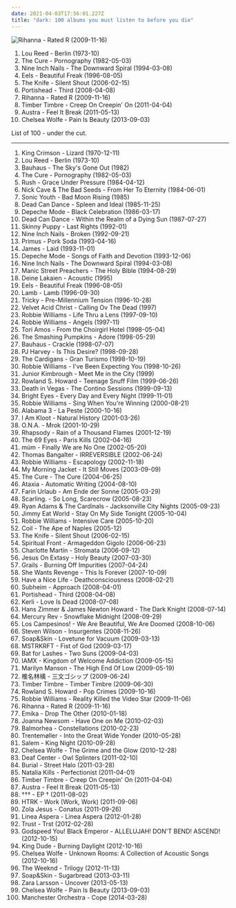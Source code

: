 ```yaml
---
date: 2021-04-03T17:56:01.227Z
title: "dark: 100 albums you must listen to before you die"
---
```

![Rihanna - Rated R (2009-11-16)](http://coverartarchive.org/release/27ea1a49-0929-4825-ad25-37ddbfc84932/11237324435-500.jpg "Rihanna - Rated R (2009-11-16)")
<ol class="albums">
<li data-cover="http://coverartarchive.org/release/1bbac75e-ce53-4508-9096-54415e9a1177/4584669129-500.jpg" data-tags="70s, 1973" role="button">Lou Reed - Berlin (1973-10)</li>
<li data-cover="http://coverartarchive.org/release/b0d6d8ad-02d7-3f08-9128-47c734c2c446/7947353809-500.jpg" data-tags="post-punk, gothic rock" role="button">The Cure - Pornography (1982-05-03)</li>
<li data-cover="http://coverartarchive.org/release/ab64976f-52a8-44e7-9aa3-d6703604bc2f/7159970718-500.jpg" data-tags="industrial, industrial rock" role="button">Nine Inch Nails - The Downward Spiral (1994-03-08)</li>
<li data-cover="http://coverartarchive.org/release/31c452b7-6fc4-39eb-9a0c-1f349328c745/11388472171-500.jpg" data-tags="1996, alternative, rock, alternative rock, indie rock, 90s" role="button">Eels - Beautiful Freak (1996-08-05)</li>
<li data-cover="https://img.discogs.com/2ZLdfJiam29oAkj3sQKWB2CW-C0=/fit-in/600x913/filters:strip_icc():format(jpeg):mode_rgb():quality(90)/discogs-images/R-834020-1355477107-9091.jpeg.jpg" data-tags="electronic" role="button">The Knife - Silent Shout (2006-02-15)</li>
<li data-cover="https://img.discogs.com/RthahH2HJj5B-I64sqBPuC6O_Q8=/fit-in/600x570/filters:strip_icc():format(jpeg):mode_rgb():quality(90)/discogs-images/R-12906768-1544273238-7314.jpeg.jpg" data-tags="trip-hop" role="button">Portishead - Third (2008-04-08)</li>
<li data-cover="http://coverartarchive.org/release/27ea1a49-0929-4825-ad25-37ddbfc84932/11237324435-500.jpg" data-tags="pop, rihanna" role="button">Rihanna - Rated R (2009-11-16)</li>
<li data-cover="https://img.discogs.com/xRbUsGDMGuxfDu0TWkcy2s4B0U0=/fit-in/600x600/filters:strip_icc():format(jpeg):mode_rgb():quality(90)/discogs-images/R-2821863-1400635729-2592.jpeg.jpg" data-tags="indie pop, dark, night, gentle, merkliste" role="button">Timber Timbre - Creep On Creepin' On (2011-04-04)</li>
<li data-cover="http://coverartarchive.org/release/5e8aec59-129c-4cb4-b894-5e59edb5c4ca/4261741516-500.jpg" data-tags="indie electronic, new wave, alternative, synthpop" role="button">Austra - Feel It Break (2011-05-13)</li>
<li data-cover="https://img.discogs.com/JExQH_7X_2u7hqvAWCXMm1KALwc=/fit-in/591x600/filters:strip_icc():format(jpeg):mode_rgb():quality(90)/discogs-images/R-4941671-1380457797-4882.jpeg.jpg" data-tags="gothic rock, hipster, not experimental, pop, female vocalists, emo, japanese, anime, j-pop, visual kei, not gothic, emocore, meme, satanic pop, amatue, jpop, comedy, anison, dark, symphonic metal, achingly intelligent, not music, manowar, weeaboo, folklore intellectuel, hino, not darkwave, poptron, very intelligent lyrics, gothic metal, humour, misogyny, seiyuu" role="button">Chelsea Wolfe - Pain Is Beauty (2013-09-03)</li>
</ol>
List of 100 - under the cut.
<!-- more -->

_________________

<ol class="albums">
<li data-cover="https://via.placeholder.com/450" data-tags="progressive rock" role="button">
King Crimson - Lizard (1970-12-11)
</li>
<li data-cover="http://coverartarchive.org/release/1bbac75e-ce53-4508-9096-54415e9a1177/4584669129-500.jpg" data-tags="70s, 1973" role="button">
Lou Reed - Berlin (1973-10)
</li>
<li data-cover="http://coverartarchive.org/release/7981f14a-1bb5-3a36-99ce-a1377a17095b/26259040094-500.jpg" data-tags="post-punk, gothic rock" role="button">
Bauhaus - The Sky's Gone Out (1982)
</li>
<li data-cover="http://coverartarchive.org/release/b0d6d8ad-02d7-3f08-9128-47c734c2c446/7947353809-500.jpg" data-tags="post-punk, gothic rock" role="button">
The Cure - Pornography (1982-05-03)
</li>
<li data-cover="https://via.placeholder.com/450" data-tags="progressive rock" role="button">
Rush - Grace Under Pressure (1984-04-12)
</li>
<li data-cover="https://img.discogs.com/Jck7nDrfimnCABZSxTaissy8D8U=/fit-in/298x300/filters:strip_icc():format(jpeg):mode_rgb():quality(90)/discogs-images/R-1027072-1185612740.jpeg.jpg" data-tags="80s, post-punk, mute records" role="button">
Nick Cave & The Bad Seeds - From Her To Eternity (1984-06-01)
</li>
<li data-cover="https://img.discogs.com/4PUtskN1JRbmzV5YN6HHoYpZGGg=/fit-in/600x587/filters:strip_icc():format(jpeg):mode_rgb():quality(90)/discogs-images/R-1514264-1494874952-3649.jpeg.jpg" data-tags="80s, no wave, experimental" role="button">
Sonic Youth - Bad Moon Rising (1985)
</li>
<li data-cover="http://coverartarchive.org/release/853ee016-b10d-3118-86ed-d9c3b797eebc/15258704059-500.jpg" data-tags="darkwave" role="button">
Dead Can Dance - Spleen and Ideal (1985-11-25)
</li>
<li data-cover="https://img.discogs.com/k-lY7gev3mso8XIlXXCEZfUftec=/fit-in/231x450/filters:strip_icc():format(jpeg):mode_rgb():quality(90)/discogs-images/R-425608-1273860225.jpeg.jpg" data-tags="synthpop, 80s, new wave" role="button">
Depeche Mode - Black Celebration (1986-03-17)
</li>
<li data-cover="http://coverartarchive.org/release/97e4343f-6e05-31b6-aaf4-6dba23520be4/26314567877-500.jpg" data-tags="darkwave, ethereal, gothic" role="button">
Dead Can Dance - Within the Realm of a Dying Sun (1987-07-27)
</li>
<li data-cover="http://coverartarchive.org/release/78491919-c124-486b-a705-d3ab323251a5/28315812844-500.jpg" data-tags="industrial, electro-industrial" role="button">
Skinny Puppy - Last Rights (1992-01)
</li>
<li data-cover="http://coverartarchive.org/release/db8289f4-3602-31f6-a59b-3f57a7393908/1154285194-500.jpg" data-tags="industrial, industrial rock, industrial metal" role="button">
Nine Inch Nails - Broken (1992-09-21)
</li>
<li data-cover="http://coverartarchive.org/release/8e0b296b-9ba7-4781-b151-c6eb0d17b85d/19621358532-500.jpg" data-tags="alternative metal, alternative rock, funk metal" role="button">
Primus - Pork Soda (1993-04-16)
</li>
<li data-cover="https://img.discogs.com/s2Vuq3g-OducyVw_MddrXjsN0Dw=/fit-in/600x513/filters:strip_icc():format(jpeg):mode_rgb():quality(90)/discogs-images/R-1592275-1271786532.jpeg.jpg" data-tags="britpop" role="button">
James - Laid (1993-11-01)
</li>
<li data-cover="https://img.discogs.com/k-lY7gev3mso8XIlXXCEZfUftec=/fit-in/231x450/filters:strip_icc():format(jpeg):mode_rgb():quality(90)/discogs-images/R-425608-1273860225.jpeg.jpg" data-tags="electronic" role="button">
Depeche Mode - Songs of Faith and Devotion (1993-12-06)
</li>
<li data-cover="http://coverartarchive.org/release/ab64976f-52a8-44e7-9aa3-d6703604bc2f/7159970718-500.jpg" data-tags="industrial, industrial rock" role="button">
Nine Inch Nails - The Downward Spiral (1994-03-08)
</li>
<li data-cover="https://img.discogs.com/jK3SEYWaNzf-_r3x0mNfsgg8htc=/fit-in/600x587/filters:strip_icc():format(jpeg):mode_rgb():quality(90)/discogs-images/R-1244992-1509351207-8639.jpeg.jpg" data-tags="90s, rock" role="button">
Manic Street Preachers - The Holy Bible (1994-08-29)
</li>
<li data-cover="http://coverartarchive.org/release/64bcdda1-f6f4-4d8e-877d-5c2253297462/2106453048-500.jpg" data-tags="electronic, dark, acoustic, gothic, psychedelic, live, infinite loop, schwarz, alexander veljanov, kuscheldunkel, dunkelbunnt, chrom records, d lakalen" role="button">
Deine Lakaien - Acoustic (1995)
</li>
<li data-cover="http://coverartarchive.org/release/31c452b7-6fc4-39eb-9a0c-1f349328c745/11388472171-500.jpg" data-tags="1996, alternative, rock, alternative rock, indie rock, 90s" role="button">
Eels - Beautiful Freak (1996-08-05)
</li>
<li data-cover="http://coverartarchive.org/release/4172b52f-6e74-4182-a101-7eac30f3bf55/2542250052-500.jpg" data-tags="trip-hop" role="button">
Lamb - Lamb (1996-09-30)
</li>
<li data-cover="http://coverartarchive.org/release/4b994ee5-38c4-4fab-bc77-83fd172a3807/4890594100-500.jpg" data-tags="trip-hop, downtempo" role="button">
Tricky - Pre-Millennium Tension (1996-10-28)
</li>
<li data-cover="https://img.discogs.com/-W5QN7_eVpe2JjMA_yNrTRvKHJs=/fit-in/600x602/filters:strip_icc():format(jpeg):mode_rgb():quality(90)/discogs-images/R-483031-1529428927-4680.jpeg.jpg" data-tags="goth, dark, industrial, electro-industrial" role="button">
Velvet Acid Christ - Calling Ov The Dead (1997)
</li>
<li data-cover="https://img.discogs.com/hRjEZRqC3Bh2WWbOs2VQ5ZFoyoc=/fit-in/500x438/filters:strip_icc():format(jpeg):mode_rgb():quality(90)/discogs-images/R-2997199-1579238129-6188.jpeg.jpg" data-tags="pop, rock, britpop, british" role="button">
Robbie Williams - Life Thru a Lens (1997-09-10)
</li>
<li data-cover="https://img.discogs.com/OvPu5nWsA_XD7zeGP6WGdhK0FHA=/fit-in/600x625/filters:strip_icc():format(jpeg):mode_rgb():quality(90)/discogs-images/R-2404540-1578898843-1716.jpeg.jpg" data-tags="alternative, robbie williams, indie, rock, british" role="button">
Robbie Williams - Angels (1997-11)
</li>
<li data-cover="http://coverartarchive.org/release/2996ae5b-d50c-4278-bf43-9205d1d5f6b0/25001847121-500.jpg" data-tags="alternative, female vocalists, 90s" role="button">
Tori Amos - From the Choirgirl Hotel (1998-05-04)
</li>
<li data-cover="http://coverartarchive.org/release/dcae11f6-16e0-4efc-9b14-9a6497ca6150/8920454022-500.jpg" data-tags="alternative, 90s" role="button">
The Smashing Pumpkins - Adore (1998-05-29)
</li>
<li data-cover="https://img.discogs.com/poVRLtllDGFDnI4OBEX6WGO99vI=/fit-in/450x437/filters:strip_icc():format(jpeg):mode_rgb():quality(90)/discogs-images/R-1537761-1324245876.jpeg.jpg" data-tags="post-punk" role="button">
Bauhaus - Crackle (1998-07-07)
</li>
<li data-cover="http://coverartarchive.org/release/91b161bf-275e-3b8f-9fab-643e9d7ab152/14179447399-500.jpg" data-tags="alternative, female vocalists" role="button">
PJ Harvey - Is This Desire? (1998-09-28)
</li>
<li data-cover="http://coverartarchive.org/release/70f5e652-0a10-37ca-8d1d-1610ca3cfa29/3711112834-500.jpg" data-tags="rock, 90s, female vocalists" role="button">
The Cardigans - Gran Turismo (1998-10-19)
</li>
<li data-cover="http://coverartarchive.org/release/97242b22-9778-4864-920b-3dfc4c104036/15402431156-500.jpg" data-tags="pop, britpop" role="button">
Robbie Williams - I've Been Expecting You (1998-10-26)
</li>
<li data-cover="https://img.discogs.com/i46qB3mQKhVEKWlKlWPbDtFSMhM=/fit-in/500x500/filters:strip_icc():format(jpeg):mode_rgb():quality(90)/discogs-images/R-9906320-1488305512-4362.jpeg.jpg" data-tags="blues" role="button">
Junior Kimbrough - Meet Me in the City (1999)
</li>
<li data-cover="http://coverartarchive.org/release/b79c1285-1f52-36b7-adb8-b24491389644/2386244795-500.jpg" data-tags="post-punk" role="button">
Rowland S. Howard - Teenage Snuff Film (1999-06-26)
</li>
<li data-cover="https://img.discogs.com/7671t6_gOUBXGxurdZRYDsPfb0Y=/fit-in/600x521/filters:strip_icc():format(jpeg):mode_rgb():quality(90)/discogs-images/R-98180-1497133178-8372.jpeg.jpg" data-tags="electronic" role="button">
Death in Vegas - The Contino Sessions (1999-09-13)
</li>
<li data-cover="http://coverartarchive.org/release/534c550b-6e60-4dbc-9e95-05ea0340b0e1/26393492763-500.jpg" data-tags="indie" role="button">
Bright Eyes - Every Day and Every Night (1999-11-01)
</li>
<li data-cover="http://coverartarchive.org/release/b85f3519-c771-3267-92c0-cf509db2eba0/2454107403-500.jpg" data-tags="pop" role="button">
Robbie Williams - Sing When You're Winning (2000-08-21)
</li>
<li data-cover="http://coverartarchive.org/release/4a5455bd-8ce7-40ef-be1f-79bd771018fb/26214109741-500.jpg" data-tags="acid house" role="button">
Alabama 3 - La Peste (2000-10-16)
</li>
<li data-cover="https://img.discogs.com/NQj-xcvn78uvo-R-IvOCY06ggpA=/fit-in/600x597/filters:strip_icc():format(jpeg):mode_rgb():quality(90)/discogs-images/R-1024041-1316797680.jpeg.jpg" data-tags="british" role="button">
I Am Kloot - Natural History (2001-03-26)
</li>
<li data-cover="http://coverartarchive.org/release/88659fde-815a-4e36-b239-9d0818f23f1b/8345887600-500.jpg" data-tags="hard rock, rock, gothic" role="button">
O.N.A. - Mrok (2001-10-29)
</li>
<li data-cover="https://img.discogs.com/FF5DIMvzWA3_lYWAskJDZOq8kcE=/fit-in/600x522/filters:strip_icc():format(jpeg):mode_rgb():quality(90)/discogs-images/R-12668200-1539691429-6474.jpeg.jpg" data-tags="power metal, symphonic metal" role="button">
Rhapsody - Rain of a Thousand Flames (2001-12-19)
</li>
<li data-cover="http://coverartarchive.org/release/80f70658-2074-4471-b1ab-11562a783cc0/2133707556-500.jpg" data-tags="rock, finnish, gothic rock, the 69 eyes" role="button">
The 69 Eyes - Paris Kills (2002-04-16)
</li>
<li data-cover="https://img.discogs.com/lXD8whyAYclV6eo5oxbFpF-BrwU=/fit-in/600x463/filters:strip_icc():format(jpeg):mode_rgb():quality(90)/discogs-images/R-1902743-1251309415.jpeg.jpg" data-tags="electronic" role="button">
múm - Finally We are No One (2002-05-20)
</li>
<li data-cover="http://coverartarchive.org/release/130786fd-24e3-4ef9-a6d2-8665cb2afdab/15467078716-500.jpg" data-tags="electronic, soundtrack, french" role="button">
Thomas Bangalter - IRREVERSIBLE (2002-06-24)
</li>
<li data-cover="http://coverartarchive.org/release/4af3d5df-674c-3d37-903c-b9ced24d5c3a/21168360245-500.jpg" data-tags="pop, robbie williams" role="button">
Robbie Williams - Escapology (2002-11-18)
</li>
<li data-cover="https://img.discogs.com/VJB1rFlOG6ZH8Uq_T0r9BxdfUTQ=/fit-in/600x595/filters:strip_icc():format(jpeg):mode_rgb():quality(90)/discogs-images/R-7107450-1433888454-3100.jpeg.jpg" data-tags="2003, rock" role="button">
My Morning Jacket - It Still Moves (2003-09-09)
</li>
<li data-cover="http://coverartarchive.org/release/25e2716b-2c65-3ef8-b4ff-afc96570347d/7947383918-500.jpg" data-tags="post-punk, rock, alternative" role="button">
The Cure - The Cure (2004-06-25)
</li>
<li data-cover="http://coverartarchive.org/release/887f53f8-4a26-4281-a659-019b07fe829e/3263073661-500.jpg" data-tags="experimental" role="button">
Ataxia - Automatic Writing (2004-08-10)
</li>
<li data-cover="http://coverartarchive.org/release/ee2ded2b-e706-4e20-9ae6-98bba2e4e291/8610003714-500.jpg" data-tags="punk rock" role="button">
Farin Urlaub - Am Ende der Sonne (2005-03-29)
</li>
<li data-cover="http://coverartarchive.org/release/1680da29-0101-4ff1-94f7-6f0e6ae80b1c/9006066585-500.jpg" data-tags="shoegaze" role="button">
Scarling. - So Long, Scarecrow (2005-08-23)
</li>
<li data-cover="http://coverartarchive.org/release/defa1d7d-348e-4398-a155-1a3229201972/15459826827-500.jpg" data-tags="rock, singer-songwriter, alt-country, ryan adams" role="button">
Ryan Adams & The Cardinals - Jacksonville City Nights (2005-09-23)
</li>
<li data-cover="http://coverartarchive.org/release/764259dd-e22a-4c5b-ad03-985ab47825ec/25421498189-500.jpg" data-tags="rock, alternative rock, jimmy eat world" role="button">
Jimmy Eat World - Stay On My Side Tonight (2005-10-04)
</li>
<li data-cover="http://coverartarchive.org/release/d304d0ae-4937-30a9-9ea7-656a8d92860b/1413448182-500.jpg" data-tags="pop, robbie williams" role="button">
Robbie Williams - Intensive Care (2005-10-20)
</li>
<li data-cover="http://coverartarchive.org/release/be5cc59e-366c-4354-943c-11b8b24c9a31/4847115971-500.jpg" data-tags="experimental, electronic, ambient, 2005, dark ambient, industrial" role="button">
Coil - The Ape of Naples (2005-12)
</li>
<li data-cover="https://img.discogs.com/2ZLdfJiam29oAkj3sQKWB2CW-C0=/fit-in/600x913/filters:strip_icc():format(jpeg):mode_rgb():quality(90)/discogs-images/R-834020-1355477107-9091.jpeg.jpg" data-tags="electronic" role="button">
The Knife - Silent Shout (2006-02-15)
</li>
<li data-cover="http://coverartarchive.org/release/a1e9ae9f-1c48-4ea7-9098-344442548807/2850451984-500.jpg" data-tags="neofolk" role="button">
Spiritual Front - Armageddon Gigolo (2006-06-23)
</li>
<li data-cover="http://coverartarchive.org/release/cf099799-3f91-4418-abbd-e9dec82b1a58/10599577358-500.jpg" data-tags="alternative, female vocalists, singer-songwriter" role="button">
Charlotte Martin - Stromata (2006-09-12)
</li>
<li data-cover="https://img.discogs.com/fycjDLRNZNhLbpPXcsmw3U1tNdg=/fit-in/500x500/filters:strip_icc():format(jpeg):mode_rgb():quality(90)/discogs-images/R-2435153-1283882962.jpeg.jpg" data-tags="industrial, industrial rock, industrial metal, darksky fm" role="button">
Jesus On Extasy - Holy Beauty (2007-03-30)
</li>
<li data-cover="http://coverartarchive.org/release/19ea9185-cfce-4577-8f7d-56065d4181da/6362215975-500.jpg" data-tags="post-rock" role="button">
Grails - Burning Off Impurities (2007-04-24)
</li>
<li data-cover="https://img.discogs.com/61hSIII3z-x_7WS7PQ6rarCSrOE=/fit-in/400x400/filters:strip_icc():format(jpeg):mode_rgb():quality(90)/discogs-images/R-9999060-1489918569-2715.jpeg.jpg" data-tags="darkwave" role="button">
She Wants Revenge - This Is Forever (2007-10-09)
</li>
<li data-cover="http://coverartarchive.org/release/1b354727-7edb-4216-b416-67a4a9030fb4/27119269087-500.jpg" data-tags="shoegaze" role="button">
Have a Nice Life - Deathconsciousness (2008-02-21)
</li>
<li data-cover="https://img.discogs.com/IbMuPSU7awPxdRyUdt_Nl1rAHlg=/fit-in/600x543/filters:strip_icc():format(jpeg):mode_rgb():quality(90)/discogs-images/R-1225596-1329953361.jpeg.jpg" data-tags="ambient, downtempo" role="button">
Subheim - Approach (2008-04-01)
</li>
<li data-cover="https://img.discogs.com/RthahH2HJj5B-I64sqBPuC6O_Q8=/fit-in/600x570/filters:strip_icc():format(jpeg):mode_rgb():quality(90)/discogs-images/R-12906768-1544273238-7314.jpeg.jpg" data-tags="trip-hop" role="button">
Portishead - Third (2008-04-08)
</li>
<li data-cover="http://coverartarchive.org/release/7e03de41-4397-4757-9e8b-9703d19c8440/5877736768-500.jpg" data-tags="gothic rock, pop" role="button">
Kerli - Love Is Dead (2008-07-08)
</li>
<li data-cover="https://img.discogs.com/HEmPMmJaeVg6qvblXD7z8TNp8-g=/fit-in/600x600/filters:strip_icc():format(jpeg):mode_rgb():quality(90)/discogs-images/R-7728575-1447580066-4985.jpeg.jpg" data-tags="soundtrack" role="button">
Hans Zimmer & James Newton Howard - The Dark Knight (2008-07-14)
</li>
<li data-cover="https://img.discogs.com/CtImeukxtPy_3fXhz65a5hvdO1A=/fit-in/500x482/filters:strip_icc():format(jpeg):mode_rgb():quality(90)/discogs-images/R-5452819-1450905021-6311.jpeg.jpg" data-tags="dark, shoegaze" role="button">
Mercury Rev - Snowflake Midnight (2008-09-29)
</li>
<li data-cover="https://img.discogs.com/-jXh1HefuQF_oHQqAM62FjOkEkw=/fit-in/600x450/filters:strip_icc():format(jpeg):mode_rgb():quality(90)/discogs-images/R-17056041-1611364067-9511.jpeg.jpg" data-tags="indie" role="button">
Los Campesinos! - We Are Beautiful, We Are Doomed (2008-10-06)
</li>
<li data-cover="http://coverartarchive.org/release/a94365c2-0440-33f7-8278-bc3bf373243c/15037794641-500.jpg" data-tags="progressive rock" role="button">
Steven Wilson - Insurgentes (2008-11-26)
</li>
<li data-cover="https://img.discogs.com/wv439R6iQaEmISE3_LGUjzlwaMY=/fit-in/599x600/filters:strip_icc():format(jpeg):mode_rgb():quality(90)/discogs-images/R-12707817-1569166307-5952.jpeg.jpg" data-tags="piano" role="button">
Soap&Skin - Lovetune for Vacuum (2009-03-13)
</li>
<li data-cover="https://img.discogs.com/-DRPp_LWq8HBapQbL1grC57diKs=/fit-in/320x319/filters:strip_icc():format(jpeg):mode_rgb():quality(90)/discogs-images/R-1709934-1238425451.jpeg.jpg" data-tags="electronic" role="button">
MSTRKRFT - Fist of God (2009-03-17)
</li>
<li data-cover="https://via.placeholder.com/450" data-tags="alternative, atmospheric" role="button">
Bat for Lashes - Two Suns (2009-04-03)
</li>
<li data-cover="https://via.placeholder.com/450" data-tags="alternative" role="button">
IAMX - Kingdom of Welcome Addiction (2009-05-15)
</li>
<li data-cover="http://coverartarchive.org/release/a4659f71-2c62-4aa4-813a-b9e2924d8a50/2554039402-500.jpg" data-tags="industrial rock, alternative rock" role="button">
Marilyn Manson - The High End Of Low (2009-05-19)
</li>
<li data-cover="https://via.placeholder.com/450" data-tags="japanese, female vocalists, hipster, art pop, not experimental, dulukk, dulukkcore, worst albums of 2017, total spambo, spambo, total dulukk and jpoptrasher and lenushiromiya spam the fuck out of everything, dulukk and jpoptrasher and lenushiromiya spam the fuck out of everything, noise, trance, classic rock, heavy metal, black metal, metalcore, metal, hip-hop, spanish, electronic, electronica, french, electropop, classical, female, hip hop, pop, rock, soul, 60s, 70s, 80s, british, punk, brutal, grindcore, hardcore, revolution, swedish, emo, rap, ambient, offspring, dubstep, dance, dark, cheese, easy listening, hair metal, funk, new age, techno, house, acid jazz, schlager, canadian, viking metal, melodic death metal, voice, 90s, justin timberlake, russian, jpop, mashup, post, drone, african, radio, insane, party, skinhead, evanescence" role="button">
椎名林檎 - 三文ゴシップ (2009-06-24)
</li>
<li data-cover="http://coverartarchive.org/release/1ed7f5e9-d17c-4681-8854-6acdedc1e33b/6941293043-500.jpg" data-tags="folk" role="button">
Timber Timbre - Timber Timbre (2009-06-30)
</li>
<li data-cover="http://coverartarchive.org/release/f614e621-2378-48bb-b4ff-f266e5fd4830/2386236308-500.jpg" data-tags="post-punk" role="button">
Rowland S. Howard - Pop Crimes (2009-10-16)
</li>
<li data-cover="http://coverartarchive.org/release/e15f9b62-f46a-40f5-8e5f-ba52f0bc382a/2688225539-500.jpg" data-tags="british, pop, britpop" role="button">
Robbie Williams - Reality Killed the Video Star (2009-11-06)
</li>
<li data-cover="http://coverartarchive.org/release/27ea1a49-0929-4825-ad25-37ddbfc84932/11237324435-500.jpg" data-tags="pop, rihanna" role="button">
Rihanna - Rated R (2009-11-16)
</li>
<li data-cover="http://coverartarchive.org/release/42c22569-1d0f-41fd-ac67-327c2ae6f614/8171013124-500.jpg" data-tags="dubstep, electro, dark, quiet, sinister, synth-pop, sharp, scuba" role="button">
Emika - Drop The Other (2010-01-18)
</li>
<li data-cover="http://coverartarchive.org/release/69115003-a563-4e9e-99d6-fce1ed9b141d/25465821647-500.jpg" data-tags="folk" role="button">
Joanna Newsom - Have One on Me (2010-02-03)
</li>
<li data-cover="https://img.discogs.com/VV_EtXOxQ_jNg3_76uvh2KrQerE=/fit-in/600x600/filters:strip_icc():format(jpeg):mode_rgb():quality(90)/discogs-images/R-2132566-1265797940.jpeg.jpg" data-tags="post-rock" role="button">
Balmorhea - Constellations (2010-02-23)
</li>
<li data-cover="http://coverartarchive.org/release/c8fb46b8-c4b4-4e27-9ab7-c0421f110cb5/4644693414-500.jpg" data-tags="electronic" role="button">
Trentemøller - Into the Great Wide Yonder (2010-05-28)
</li>
<li data-cover="http://coverartarchive.org/release/c2852bc2-4919-41e7-aab4-c3ff47ba1c2c/20543754977-500.jpg" data-tags="witch house" role="button">
Salem - King Night (2010-09-28)
</li>
<li data-cover="http://coverartarchive.org/release/7def45ac-4d40-43f8-a920-781519c2e437/5811606572-500.jpg" data-tags="hipster, not experimental, pop, japanese, female vocalists, anime, j-pop, not music, not gothic, amatue, emo, jpop, comedy, humour, gothic rock, symphonic metal, power metal, visual kei, brutal death metal, meme, spam, anison, folklore intellectuel, not darkwave, hentai, yaoi, hipsterish, pseudogoth, noise, heavy metal, metalcore, metal, dance, dark, easy listening" role="button">
Chelsea Wolfe - The Grime and the Glow (2010-12-28)
</li>
<li data-cover="https://img.discogs.com/PLfFSlFLrj8RiIlsx1fPZDQTYSA=/fit-in/333x333/filters:strip_icc():format(jpeg):mode_rgb():quality(90)/discogs-images/R-2706608-1297389684.jpeg.jpg" data-tags="ambient" role="button">
Deaf Center - Owl Splinters (2011-02-10)
</li>
<li data-cover="http://coverartarchive.org/release/165ac34b-6b79-48cb-9d14-cb92775cdef9/1348809060-500.jpg" data-tags="dubstep" role="button">
Burial - Street Halo (2011-03-28)
</li>
<li data-cover="http://coverartarchive.org/release/83c54468-50b9-47a0-856d-c7b93a1cae23/6618757710-500.jpg" data-tags="pop, dark pop" role="button">
Natalia Kills - Perfectionist (2011-04-01)
</li>
<li data-cover="https://img.discogs.com/xRbUsGDMGuxfDu0TWkcy2s4B0U0=/fit-in/600x600/filters:strip_icc():format(jpeg):mode_rgb():quality(90)/discogs-images/R-2821863-1400635729-2592.jpeg.jpg" data-tags="indie pop, dark, night, gentle, merkliste" role="button">
Timber Timbre - Creep On Creepin' On (2011-04-04)
</li>
<li data-cover="http://coverartarchive.org/release/5e8aec59-129c-4cb4-b894-5e59edb5c4ca/4261741516-500.jpg" data-tags="indie electronic, new wave, alternative, synthpop" role="button">
Austra - Feel It Break (2011-05-13)
</li>
<li data-cover="http://coverartarchive.org/release/5266783e-e11f-4d75-abe0-8ebde34d19cc/14988045574-500.jpg" data-tags="alternative rock, ambient, electronic, alternative" role="button">
††† - EP † (2011-08-02)
</li>
<li data-cover="http://coverartarchive.org/release/178a02ba-fe9a-4be1-a747-303faac35388/8156839578-500.jpg" data-tags="electronic" role="button">
HTRK - Work (Work, Work) (2011-09-06)
</li>
<li data-cover="http://coverartarchive.org/release/4b96bb65-9831-4c26-a3d1-0455a4fa4805/2292051184-500.jpg" data-tags="electronic, electronica, art pop" role="button">
Zola Jesus - Conatus (2011-09-26)
</li>
<li data-cover="http://coverartarchive.org/release/bdcfa60a-672c-457b-8af1-555d26c9a930/6937966748-500.jpg" data-tags="2012, cold wave" role="button">
Linea Aspera - Linea Aspera (2012-01-28)
</li>
<li data-cover="http://coverartarchive.org/release/7bd4468c-2434-4450-8fa5-76812f1b56aa/9082713992-500.jpg" data-tags="2012" role="button">
Trust - Trst (2012-02-28)
</li>
<li data-cover="http://coverartarchive.org/release/7067908c-402e-4c17-99af-4c509b89d91c/25247846466-500.jpg" data-tags="post-rock, rock, drone" role="button">
Godspeed You! Black Emperor - ALLELUJAH! DON'T BEND! ASCEND! (2012-10-15)
</li>
<li data-cover="https://img.discogs.com/kzt0Yo7Ks4KdyLfFvL2PN96gAtA=/fit-in/500x503/filters:strip_icc():format(jpeg):mode_rgb():quality(90)/discogs-images/R-3956184-1353962799-5227.jpeg.jpg" data-tags="misc, all, hipster, not experimental, worst albums of 2017, noise, trance, classic rock, heavy metal, black metal, metalcore, metal, hip-hop, spanish, electronic, electronica, french, electropop, classical, female, hip hop, pop, rock, soul, japanese, 60s, 70s, 80s, hardcore, revolution, swedish, emo, rap, ambient, female vocalists, dubstep, dance, dark, easy listening, funk, new age, techno, house, acid jazz, schlager, canadian, 90s, russian, jpop, african, radio, insane, skinhead, gangsta rap, lady gaga, excellent, crunk, comedy, asian, japan, death metal, rnb, christian, christian rock, gothic metal, why, intelligent, west coast, brazilian, sex, nice, humour, korean, k-pop, breakcore, garage, podcast" role="button">
King Dude - Burning Daylight (2012-10-16)
</li>
<li data-cover="http://coverartarchive.org/release/8589ba2a-e62a-418d-a04d-1ee032197dd3/17775653396-500.jpg" data-tags="folk, andrew, ccm, donald trump, david orton" role="button">
Chelsea Wolfe - Unknown Rooms: A Collection of Acoustic Songs (2012-10-16)
</li>
<li data-cover="http://coverartarchive.org/release/62ea06a1-8517-4e85-b66f-c2eee37e5b68/6456250497-500.jpg" data-tags="2012" role="button">
The Weeknd - Trilogy (2012-11-13)
</li>
<li data-cover="http://coverartarchive.org/release/590146dd-f60e-445f-a428-eb8550640e04/5258183155-500.jpg" data-tags="dark, female vocalist, dark ambient, 10s, 2010s, neoclassical, my gang 13, 2013: favourite albums, d4rk c4rn1v4l" role="button">
Soap&Skin - Sugarbread (2013-03-11)
</li>
<li data-cover="http://coverartarchive.org/release/abf8a774-f31b-463b-8579-cb5a553ad833/14524742257-500.jpg" data-tags="swedish" role="button">
Zara Larsson - Uncover (2013-05-13)
</li>
<li data-cover="https://img.discogs.com/JExQH_7X_2u7hqvAWCXMm1KALwc=/fit-in/591x600/filters:strip_icc():format(jpeg):mode_rgb():quality(90)/discogs-images/R-4941671-1380457797-4882.jpeg.jpg" data-tags="gothic rock, hipster, not experimental, pop, female vocalists, emo, japanese, anime, j-pop, visual kei, not gothic, emocore, meme, satanic pop, amatue, jpop, comedy, anison, dark, symphonic metal, achingly intelligent, not music, manowar, weeaboo, folklore intellectuel, hino, not darkwave, poptron, very intelligent lyrics, gothic metal, humour, misogyny, seiyuu" role="button">
Chelsea Wolfe - Pain Is Beauty (2013-09-03)
</li>
<li data-cover="http://coverartarchive.org/release/7d276ca4-c5da-4ad7-a838-2939d57b6a55/7522883582-500.jpg" data-tags="rock, alternative" role="button">
Manchester Orchestra - Cope (2014-03-28)
</li>
</ol>
